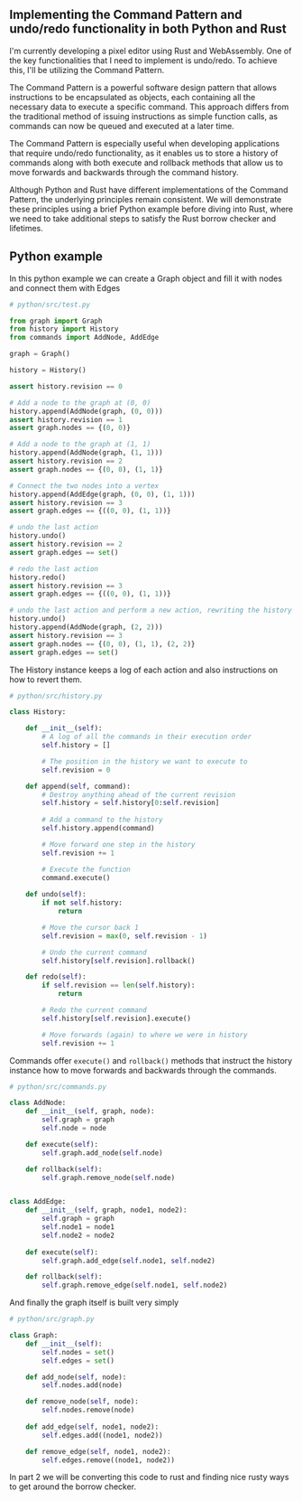 ## Implementing the Command Pattern and undo/redo functionality in both Python and Rust


I'm currently developing a pixel editor using Rust and WebAssembly. One of the key functionalities that I need to implement is undo/redo. To achieve this, I'll be utilizing the Command Pattern.

The Command Pattern is a powerful software design pattern that allows instructions to be encapsulated as objects, each containing all the necessary data to execute a specific command. This approach differs from the traditional method of issuing instructions as simple function calls, as commands can now be queued and executed at a later time.

The Command Pattern is especially useful when developing applications that require undo/redo functionality, as it enables us to store a history of commands along with both execute and rollback methods that allow us to move forwards and backwards through the command history.

Although Python and Rust have different implementations of the Command Pattern, the underlying principles remain consistent. We will demonstrate these principles using a brief Python example before diving into Rust, where we need to take additional steps to satisfy the Rust borrow checker and lifetimes.

## Python example

In this python example we can create a Graph object and fill it with nodes and connect them with Edges

```python
# python/src/test.py

from graph import Graph
from history import History
from commands import AddNode, AddEdge

graph = Graph()

history = History()

assert history.revision == 0

# Add a node to the graph at (0, 0)
history.append(AddNode(graph, (0, 0)))
assert history.revision == 1
assert graph.nodes == {(0, 0)}

# Add a node to the graph at (1, 1)
history.append(AddNode(graph, (1, 1)))
assert history.revision == 2
assert graph.nodes == {(0, 0), (1, 1)}

# Connect the two nodes into a vertex
history.append(AddEdge(graph, (0, 0), (1, 1)))
assert history.revision == 3
assert graph.edges == {((0, 0), (1, 1))}

# undo the last action
history.undo()
assert history.revision == 2
assert graph.edges == set()

# redo the last action
history.redo()
assert history.revision == 3
assert graph.edges == {((0, 0), (1, 1))}

# undo the last action and perform a new action, rewriting the history
history.undo()
history.append(AddNode(graph, (2, 2)))
assert history.revision == 3
assert graph.nodes == {(0, 0), (1, 1), (2, 2)}
assert graph.edges == set()

```

The History instance keeps a log of each action and also instructions on how to revert them. 

```python
# python/src/history.py

class History:

    def __init__(self):
        # A log of all the commands in their execution order
        self.history = []

        # The position in the history we want to execute to
        self.revision = 0

    def append(self, command):
        # Destroy anything ahead of the current revision
        self.history = self.history[0:self.revision]
        
        # Add a command to the history
        self.history.append(command)

        # Move forward one step in the history
        self.revision += 1

        # Execute the function
        command.execute()
    
    def undo(self):
        if not self.history:
            return

        # Move the cursor back 1
        self.revision = max(0, self.revision - 1)

        # Undo the current command
        self.history[self.revision].rollback()

    def redo(self):
        if self.revision == len(self.history):
            return

        # Redo the current command
        self.history[self.revision].execute()

        # Move forwards (again) to where we were in history
        self.revision += 1

```

Commands offer `execute()` and `rollback()` methods that instruct the history instance how to move forwards and backwards through the commands.

```python
# python/src/commands.py

class AddNode:
    def __init__(self, graph, node):
        self.graph = graph
        self.node = node

    def execute(self):
        self.graph.add_node(self.node)

    def rollback(self):
        self.graph.remove_node(self.node)


class AddEdge:
    def __init__(self, graph, node1, node2):
        self.graph = graph
        self.node1 = node1
        self.node2 = node2
    
    def execute(self):
        self.graph.add_edge(self.node1, self.node2)

    def rollback(self):
        self.graph.remove_edge(self.node1, self.node2)

```

And finally the graph itself is built very simply

```python
# python/src/graph.py

class Graph:
    def __init__(self):
        self.nodes = set()
        self.edges = set()

    def add_node(self, node):
        self.nodes.add(node)

    def remove_node(self, node):
        self.nodes.remove(node)
    
    def add_edge(self, node1, node2):
        self.edges.add((node1, node2))

    def remove_edge(self, node1, node2):
        self.edges.remove((node1, node2))

```

In part 2 we will be converting this code to rust and finding nice rusty ways to get around the borrow checker.
